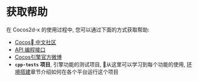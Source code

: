 # 获取帮助

在 Cocos2d-x 的使用过程中, 您可以通过下面的方式获取帮助:

- [Cocos 中文社区](http://forum.cocos.com/)
- [API 编程接口](http://cocos2d-x.org/docs/api-ref/index.html)
- [Cocos引擎官方微博](http://t.sina.com.cn/cocos2dx)
- **`cpp-tests` 项目**, 引擎功能的测试项目, 从这里可以学习到每个功能的使用, [环境搭建](../installation/index.md)章节介绍如何在各个平台运行这个项目